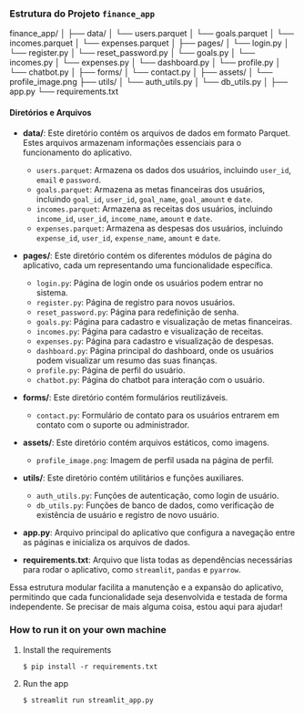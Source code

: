 ### Estrutura do Projeto `finance_app`
finance_app/
│
├── data/
│   └── users.parquet
│   └── goals.parquet
│   └── incomes.parquet
│   └── expenses.parquet
│
├── pages/
│   └── login.py
│   └── register.py
│   └── reset_password.py
│   └── goals.py
│   └── incomes.py
│   └── expenses.py
│   └── dashboard.py
│   └── profile.py
│   └── chatbot.py
│
├── forms/
│   └── contact.py
│
├── assets/
│   └── profile_image.png
├── utils/
│   └── auth_utils.py
│   └── db_utils.py
│
├── app.py
└── requirements.txt
#### Diretórios e Arquivos

- **data/**: Este diretório contém os arquivos de dados em formato Parquet. Estes arquivos armazenam informações essenciais para o funcionamento do aplicativo.
  - `users.parquet`: Armazena os dados dos usuários, incluindo `user_id`, `email` e `password`.
  - `goals.parquet`: Armazena as metas financeiras dos usuários, incluindo `goal_id`, `user_id`, `goal_name`, `goal_amount` e `date`.
  - `incomes.parquet`: Armazena as receitas dos usuários, incluindo `income_id`, `user_id`, `income_name`, `amount` e `date`.
  - `expenses.parquet`: Armazena as despesas dos usuários, incluindo `expense_id`, `user_id`, `expense_name`, `amount` e `date`.

- **pages/**: Este diretório contém os diferentes módulos de página do aplicativo, cada um representando uma funcionalidade específica.
  - `login.py`: Página de login onde os usuários podem entrar no sistema.
  - `register.py`: Página de registro para novos usuários.
  - `reset_password.py`: Página para redefinição de senha.
  - `goals.py`: Página para cadastro e visualização de metas financeiras.
  - `incomes.py`: Página para cadastro e visualização de receitas.
  - `expenses.py`: Página para cadastro e visualização de despesas.
  - `dashboard.py`: Página principal do dashboard, onde os usuários podem visualizar um resumo das suas finanças.
  - `profile.py`: Página de perfil do usuário.
  - `chatbot.py`: Página do chatbot para interação com o usuário.

- **forms/**: Este diretório contém formulários reutilizáveis.
  - `contact.py`: Formulário de contato para os usuários entrarem em contato com o suporte ou administrador.

- **assets/**: Este diretório contém arquivos estáticos, como imagens.
  - `profile_image.png`: Imagem de perfil usada na página de perfil.

- **utils/**: Este diretório contém utilitários e funções auxiliares.
  - `auth_utils.py`: Funções de autenticação, como login de usuário.
  - `db_utils.py`: Funções de banco de dados, como verificação de existência de usuário e registro de novo usuário.

- **app.py**: Arquivo principal do aplicativo que configura a navegação entre as páginas e inicializa os arquivos de dados.

- **requirements.txt**: Arquivo que lista todas as dependências necessárias para rodar o aplicativo, como `streamlit`, `pandas` e `pyarrow`.

Essa estrutura modular facilita a manutenção e a expansão do aplicativo, permitindo que cada funcionalidade seja desenvolvida e testada de forma independente. Se precisar de mais alguma coisa, estou aqui para ajudar!

### How to run it on your own machine

1. Install the requirements

   ```
   $ pip install -r requirements.txt
   ```

2. Run the app

   ```
   $ streamlit run streamlit_app.py
   ```
